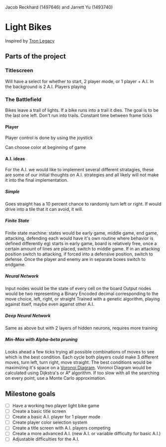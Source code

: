 Jacob Reckhard (1497646) and Jarrett Yu (1493740)

Light Bikes
============
Inspired by [Tron Legacy](https://en.wikipedia.org/wiki/Tron:_Legacy)

## Parts of the project

### Titlescreen

Will have a select for whether to start, 2 player mode, or 1 player + A.I.
In the background is 2 A.I. Players playing

### The Battlefield
Bikes leave a trail of lights.
If a bike runs into a trail it dies.
The goal is to be the last one left.
Don't run into trails.
Constant time between frame ticks

#### Player
Player control is done by using the joystick

Can choose color at beginning of game

#### A.I. ideas 
For the A.I. we would like to implement several different stratagies, 
these are some of our initial thoughts on A.I. strategies and all likely will not make it into the final implementation.


##### Simple
Goes straight has a 10 percent chance to randomly turn left or right.
If would drive into a tile that it can avoid, it will.

##### Finite State
Finite state machine:
states would be early game, middle game, end game, attacking, defending
each would have it's own routine where behavior is defined differently
eg)
    starts in early game, board is relatively free, once a certain amount of lines are placed, switch to middle game.
    If in an attacking position switch to attacking, if forced into a defensive position, switch to defense.
    Once the player and enemy are in separate boxes switch to endgame.

##### Neural Network
Input nodes would be the state of every cell on the board
Output nodes would be two representing a Binary Encoded decimal corresponding to the move choice, left, right, or straight
Trained with a genetic algorithm, playing against itself, maybe even against other A.I.

##### Deep Neural Network
Same as above but with 2 layers of hidden neurons, requires more training

##### Min-Max with Alpha–beta pruning
Looks ahead a few ticks trying all possible combinations of moves to see which is the best condition.
Each cycle both players could make 3 different moves, turn left, turn right, move straight.
The best conditions would be maximizing it's space on a [Voronoi Diagram](https://en.wikipedia.org/wiki/Voronoi_diagram).
Voronoi Diagram would be calculated using Dijkstra's or A* algorithm.
If too slow with all the searching on every point, use a Monte Carlo approximation.

## Milestone goals
- [ ] Have a working two player light bike game
- [ ] Create a basic title screen
- [ ] Create a basic A.I. player for 1 player mode
- [ ] Create player color selection system
- [ ] Create a title screen with A.I. players competing
- [ ] Create a more advanced A.I. (new A.I. or variable difficulty for basic A.I.)
- [ ] Adjustable difficulties for the A.I.
